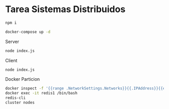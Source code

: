 # Tarea Sistemas Distribuidos 

```bash
npm i
```

```bash
docker-compose up -d

```

Server
```bash
node index.js
```

Client
```bash
node index.js
```

Docker Particion
```bash
docker inspect -f '{{range .NetworkSettings.Networks}}{{.IPAddress}}{{end}}' redis1
docker exec -it redis1 /bin/bash
redis-cli 
cluster nodes
```